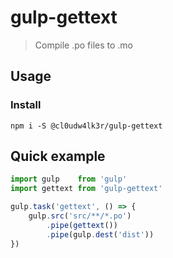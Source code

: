 # gulp-gettext
> Compile .po files to .mo

## Usage
### Install
	npm i -S @cl0udw4lk3r/gulp-gettext

## Quick example
```javascript
import gulp    from 'gulp'
import gettext from 'gulp-gettext'

gulp.task('gettext', () => {
	gulp.src('src/**/*.po')
		.pipe(gettext())
		.pipe(gulp.dest('dist'))
})
```
